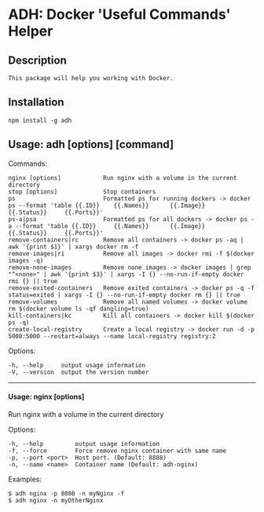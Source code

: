 # ADH: Docker 'Useful Commands' Helper


##  Description

    This package will help you working with Docker. 
    
   
##  Installation

    npm install -g adh
  
## Usage: adh [options] [command]

  Commands:

    nginx [options]            Run nginx with a volume in the current directory 
    stop [options]             Stop containers
    ps                         Formatted ps for running dockers -> docker ps --format 'table {{.ID}}    {{.Names}}      {{.Image}}      {{.Status}}     {{.Ports}}'
    ps-a|psa                   Formatted ps for all dockers -> docker ps -a --format 'table {{.ID}}     {{.Names}}      {{.Image}}      {{.Status}}     {{.Ports}}'
    remove-containers|rc       Remove all containers -> docker ps -aq | awk '{print $1}' | xargs docker rm -f
    remove-images|ri           Remove all images -> docker rmi -f $(docker images -q)
    remove-none-images         Remove none images -> docker images | grep "^<none>" | awk '{print $3}' | xargs -I {} --no-run-if-empty docker rmi {} || true
    remove-exited-containers   Remove exited containers -> docker ps -q -f status=exited | xargs -I {} --no-run-if-empty docker rm {} || true
    remove-volumes             Remove all named volumes -> docker volume rm $(docker volume ls -qf dangling=true)
    kill-containers|kc         Kill all containers -> docker kill $(docker ps -q)
    create-local-registry      Create a local registry -> docker run -d -p 5000:5000 --restart=always --name local-registry registry:2

  Options:

    -h, --help     output usage information
    -V, --version  output the version number

---


####  Usage: nginx [options]

  Run nginx with a volume in the current directory 

  Options:

    -h, --help         output usage information
    -f, --force        Force remove nginx container with same name
    -p, --port <port>  Host port. (Default: 8888)
    -n, --name <name>  Container name (Default: adh-nginx)

  Examples:

    $ adh nginx -p 8080 -n myNginx -f
    $ adh nginx -n myOtherNginx
